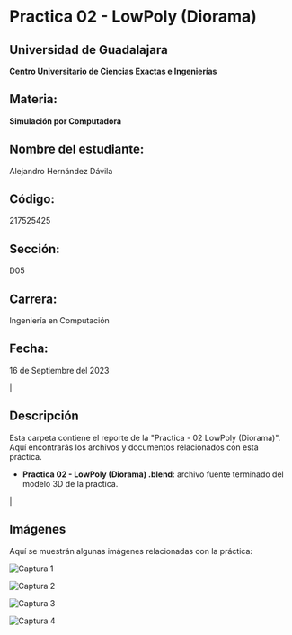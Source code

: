 # Practica 02 - LowPoly (Diorama) 

## Universidad de Guadalajara 
**Centro Universitario de Ciencias Exactas e Ingenierías**

## Materia:
**Simulación por Computadora**

## Nombre del estudiante:
   Alejandro Hernández Dávila

## Código:
   217525425

## Sección:
   D05

## Carrera: 
   Ingeniería en Computación

## Fecha: 
   16 de Septiembre del 2023

|
  
## Descripción
Esta carpeta contiene el reporte de la "Practica - 02 LowPoly (Diorama)". Aquí encontrarás los archivos y documentos relacionados con esta práctica.

- **Practica 02 - LowPoly (Diorama) .blend**: archivo fuente terminado del modelo 3D de la practica.

|

## **Imágenes**

Aquí se muestrán algunas imágenes relacionadas con la práctica:

![Captura 1](https://github.com/AlexHD220/Simulacion_por_Computadora_-_Alejandro_Hernandez/assets/142282445/d234bbeb-a1e8-478f-83d5-0926f215a242)

![Captura 2](https://github.com/AlexHD220/Simulacion_por_Computadora_-_Alejandro_Hernandez/assets/142282445/146d27dd-ba34-4aca-a237-f88683a65c38)

![Captura 3](https://github.com/AlexHD220/Simulacion_por_Computadora_-_Alejandro_Hernandez/assets/142282445/fc3f97c0-e07b-4eeb-8638-8722894c7383)

![Captura 4](https://github.com/AlexHD220/Simulacion_por_Computadora_-_Alejandro_Hernandez/assets/142282445/fd2e2e47-c851-4f47-b871-8e81fb241c6b)

